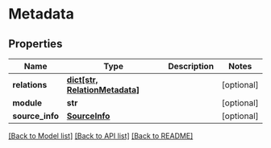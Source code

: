 # Metadata


## Properties
Name | Type | Description | Notes
------------ | ------------- | ------------- | -------------
**relations** | [**dict[str, RelationMetadata]**](RelationMetadata.md) |  | [optional] 
**module** | **str** |  | [optional] 
**source_info** | [**SourceInfo**](SourceInfo.md) |  | [optional] 

[[Back to Model list]](../README.md#documentation-for-models) [[Back to API list]](../README.md#documentation-for-api-endpoints) [[Back to README]](../README.md)


